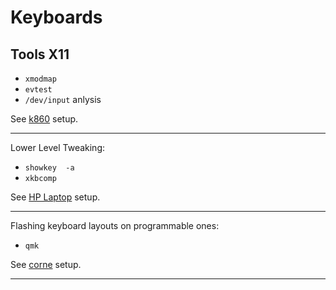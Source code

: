 # Keyboards

## Tools X11


- `xmodmap`
- `evtest`
- `/dev/input` anlysis

See [k860](./k860.md) setup.

----

Lower Level Tweaking:

- `showkey  -a`
- `xkbcomp`

See [HP Laptop](./hp.md) setup.

----

Flashing keyboard layouts on programmable ones:

- `qmk`

See [corne](./corne.md) setup.


----





